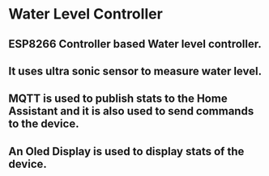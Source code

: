 # Water Level Controller

## ESP8266 Controller based Water level controller.
## It uses ultra sonic sensor to measure water level.
## MQTT is used to publish stats to the Home Assistant and it is also used to send commands to the device.
## An Oled Display is used to display stats of the device.
